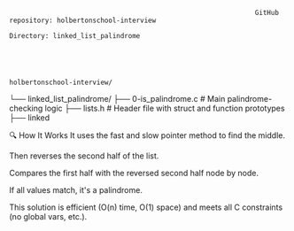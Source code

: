                                                                   GitHub repository: holbertonschool-interview
                                                                     Directory: linked_list_palindrome




                                                                     holbertonschool-interview/
└── linked_list_palindrome/
    ├── 0-is_palindrome.c      # Main palindrome-checking logic
    ├── lists.h                # Header file with struct and function prototypes
    ├── linked




🔍 How It Works
It uses the fast and slow pointer method to find the middle.

Then reverses the second half of the list.

Compares the first half with the reversed second half node by node.

If all values match, it's a palindrome.

This solution is efficient (O(n) time, O(1) space) and meets all C constraints (no global vars, etc.).
